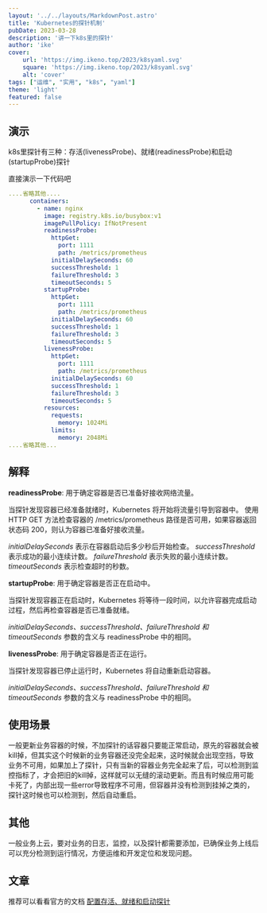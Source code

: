 ```yaml
---
layout: '../../layouts/MarkdownPost.astro'
title: 'Kubernetes的探针机制'
pubDate: 2023-03-28
description: '讲一下k8s里的探针'
author: 'ike'
cover:
    url: 'https://img.ikeno.top/2023/k8syaml.svg'
    square: 'https://img.ikeno.top/2023/k8syaml.svg'
    alt: 'cover'
tags: ["运维", "实用", "k8s", "yaml"]
theme: 'light'
featured: false
---
```


## 演示
k8s里探针有三种：存活(livenessProbe)、就绪(readinessProbe)和启动(startupProbe)探针

直接演示一下代码吧

```yaml
....省略其他....
      containers:
        - name: nginx
          image: registry.k8s.io/busybox:v1
          imagePullPolicy: IfNotPresent
          readinessProbe:
            httpGet:
              port: 1111
              path: /metrics/prometheus
            initialDelaySeconds: 60
            successThreshold: 1
            failureThreshold: 3
            timeoutSeconds: 5
          startupProbe:
            httpGet:
              port: 1111
              path: /metrics/prometheus
            initialDelaySeconds: 60
            successThreshold: 1
            failureThreshold: 3
            timeoutSeconds: 5
          livenessProbe:
            httpGet:
              port: 1111
              path: /metrics/prometheus
            initialDelaySeconds: 60
            successThreshold: 1
            failureThreshold: 3
            timeoutSeconds: 5
          resources:
            requests:
              memory: 1024Mi
            limits:
              memory: 2048Mi
....省略其他...
```
## 解释
**readinessProbe**: 用于确定容器是否已准备好接收网络流量。

当探针发现容器已经准备就绪时，Kubernetes 将开始将流量引导到容器中。
使用 HTTP GET 方法检查容器的 /metrics/prometheus 路径是否可用，如果容器返回状态码 200，则认为容器已准备好接收流量。 

*initialDelaySeconds* 表示在容器启动后多少秒后开始检查。
*successThreshold* 表示成功的最小连续计数。
*failureThreshold* 表示失败的最小连续计数。
*timeoutSeconds* 表示检查超时的秒数。

**startupProbe**: 用于确定容器是否正在启动中。

当探针发现容器正在启动时，Kubernetes 将等待一段时间，以允许容器完成启动过程，然后再检查容器是否已准备就绪。

*initialDelaySeconds、successThreshold、failureThreshold 和 timeoutSeconds* 参数的含义与 readinessProbe 中的相同。

**livenessProbe**: 用于确定容器是否正在运行。

当探针发现容器已停止运行时，Kubernetes 将自动重新启动容器。

*initialDelaySeconds、successThreshold、failureThreshold 和 timeoutSeconds* 参数的含义与 readinessProbe 中的相同。

## 使用场景
一般更新业务容器的时候，不加探针的话容器只要能正常启动，原先的容器就会被kill掉，但其实这个时候新的业务容器还没完全起来，这时候就会出现空挡，导致业务不可用，如果加上了探针，只有当新的容器业务完全起来了后，可以检测到监控指标了，才会把旧的kill掉，这样就可以无缝的滚动更新。而且有时候应用可能卡死了，内部出现一些error导致程序不可用，但容器并没有检测到挂掉之类的，探针这时候也可以检测到，然后自动重启。

## 其他
一般业务上云，要对业务的日志，监控，以及探针都需要添加，已确保业务上线后可以充分检测到运行情况，方便运维和开发定位和发现问题。


## 文章
推荐可以看看官方的文档
[配置存活、就绪和启动探针](https://kubernetes.io/zh-cn/docs/tasks/configure-pod-container/configure-liveness-readiness-startup-probes/)
